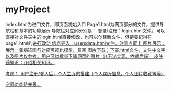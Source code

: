 # myProject

Index.html为进口文件，即页面初始入口
Page1.html为网页部分的文件，提供导航栏和基本的功能展示
导航栏对应的分别是：
登录/注册：login.html文件。可以直接对文件夹中的login.html直接修改，也可以创建新文件，但是要记得在page1.html的<a  href=“login.html”>进行改动
信息导入：usersdata.html文件。注意点同上
图片展示：展示一张病征图与对应可视化模型，暂空
图片下载：下载.html文件，文件中文字以及图片仅参考。用户可以批量下载网页的图片（js无法实现，依赖后端）
皮肤镜知识：介绍相关知识。

考虑：
用户注册/登入后，个人主页的搭建（个人病历信息，个人图片收藏等等）

空置功能待完善。
